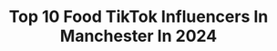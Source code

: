 ---
title: Top 10 Food TikTok Influencers In Manchester In 2024
description: >-
  Find top food TikTok influencers in Manchester in 2024. Most popular hashtags: #fyp #foryou #foryoupage #uk.
platform: TikTok
hits: 21
text_top: Identify the best TikTok profiles on inBeat.
text_bottom: inBeat aggregates 21 TikTok influencers like this in Manchester, United Kingdom for you to connect with.
profiles:
  - username: "jacksondace"
    fullname: >-
      Jackson Dace
    bio: >-
      
    location: "United Kingdom"
    followers: 28000
    engagement: 1925
    commentsToLikes: 0.015096
    id: ckbeqon878fi40j23frl866fl
    verified: false
    hashtags: "#funny, #instaxinspo, #fup, #foryoupage"
  - username: "ceeno11"
    fullname: >-
      CC
    bio: >-
      I POST THE BEST CONTENT ON TIKTOK MAIN ACCOUNT GOT DELETED AT 197K Insta:11cino
    location: "United Kingdom"
    followers: 14100
    engagement: 656
    commentsToLikes: 0.021218
    id: ckd0yj4n8lbwi0j23zy6mk9k1
    verified: false
    hashtags: "#tiktok, #wow, #uk, #6ix9inechallenge"
  - username: "eiad_d"
    fullname: >-
      Eiad
    bio: >-
      Cant even say corona made me do it😬 🇸🇾🇬🇧
    location: "United Kingdom"
    followers: 4578
    engagement: 1775
    commentsToLikes: 0.153464
    id: ckbw8lpk0z9vx0j23t8xb5cwc
    verified: false
    hashtags: "#hijabi, #freepalestine, #tiktokarab, #viral"
  - username: "tiffinguys"
    fullname: >-
      Tiffinguys
    bio: >-
      Instagram: @tiffinguys
    location: "United Kingdom"
    followers: 7601
    engagement: 443
    commentsToLikes: 0.000000
    id: ckbki97smal620j23u7ptux3l
    verified: false
    hashtags: "#fyp, #foryoupage, #tiktokpakistan, #birthday"
  - username: "manchesterlifestyle"
    fullname: >-
      Manchesterlifestyle
    bio: >-
      love live. you only live once. snapchat a Manchester 19 Instagram lovlylahor🇬
    location: "United Kingdom"
    followers: 38200
    engagement: 1971
    commentsToLikes: 0.039569
    id: cka0r8dzwg09d0i78oulgapy7
    verified: false
    hashtags: "#allah, #manchester, #muslim, #foryourpage"
  - username: "baldmuthatrucka"
    fullname: >-
      Ryan
    bio: >-
      🔞 Adult Humour 🔞 A parody of myself Can Beer and Takeaway food = Love ❤️
    location: "United Kingdom"
    followers: 11000
    engagement: 1318
    commentsToLikes: 0.189571
    id: ckac5zxmydq9p0i78s38mjqlc
    verified: false
    hashtags: "#fun, #kids, #tiktok, #uk"
  - username: "paulleehiley"
    fullname: >-
      Paul Lee Hiley
    bio: >-
      Hair ✂️ Becki-jo 💅🏼 Thanks so so much for 525K🥺🥰 Manchester LGBTQ+ 🌈
    location: "United Kingdom"
    followers: 539400
    engagement: 1120
    commentsToLikes: 0.010325
    id: ckac2s2qlavug0i78yoy5uslx
    verified: false
    hashtags: "#duet, #fyp, #blonde, #hair"
  - username: "badgirlaesthetics_"
    fullname: >-
      BadGirlAesthetics
    bio: >-
      Aesthetics Based In Manchester Insta @badgirlaesthetics_ FILLERS&BOTOX 💉💉💉
    location: "United Kingdom"
    followers: 57200
    engagement: 1122
    commentsToLikes: 0.018645
    id: cka5zg4a8mmj70i78bc8anlrv
    verified: false
    hashtags: "#work, #cecilhotel, #foryoupage, #mukbang"
  - username: "olivia_._taylor"
    fullname: >-
      Liv Taylor
    bio: >-
      Manchester
    location: "United Kingdom"
    followers: 12500
    engagement: 589
    commentsToLikes: 0.017352
    id: ckb9pe8gzk8ts0j23kndkt2we
    verified: false
    hashtags: "#fyp, #lipsync, #uk, #cbb"
  - username: "foodbylaila"
    fullname: >-
      Food by Laila
    bio: >-
      Gamer ☯︎︎Weeb ☯︎︎Foodie Manchester🐝 Mac n Cheese Recipe‼️👇🏽
    location: "United Kingdom"
    followers: 298700
    engagement: 991
    commentsToLikes: 0.012471
    id: ck8ouiq1wprnb0j78qgnb605t
    verified: false
    hashtags: "#foodtiktok, #macandcheese, #foodbylaila, #airfryerrecipes"
---